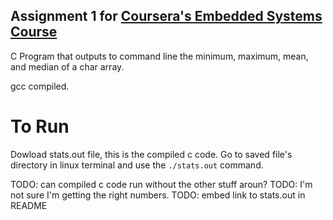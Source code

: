 ## Assignment 1 for [Coursera's Embedded Systems Course](https://www.coursera.org/learn/introduction-embedded-systems)

C Program that outputs to command line the minimum, maximum, mean, and median of a char array.

gcc compiled.


# To Run
Dowload stats.out file, this is the compiled c code.  Go to saved file's directory in linux terminal and use the `./stats.out` command.

TODO: can compiled c code run without the other stuff aroun?
TODO: I'm not sure I'm getting the right numbers.
TODO: embed link to stats.out  in README

